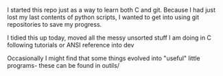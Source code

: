 I started this repo just as a way to learn both C and git. 
Because I had just lost my last contents of python scripts, I wanted to get into using git repositories to save my progress.

I tidied this up today, moved all the messy unsorted stuff I am doing in C following tutorials or ANSI reference into dev

Occasionally I might find that some things evolved into "useful" little programs-
these can be found in outils/


